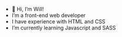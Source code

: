 - 👋 Hi, I’m Will!
- I’m a front-end web developer
- I have experience with HTML and CSS
- I’m currently learning Javascript and SASS

<!---
ReynoldsWJ55/ReynoldsWJ55 is a ✨ special ✨ repository because its `README.md` (this file) appears on your GitHub profile.
You can click the Preview link to take a look at your changes.
--->
